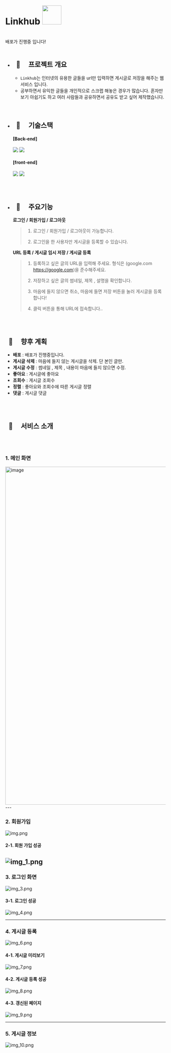 
# Linkhub <img src="https://cdn-icons-png.flaticon.com/512/870/870143.png" width="60" height="60"/>

  <br>
배포가 진행중 입니다!

  <br>
  <br>

- ## &nbsp; :truck:    &nbsp; &nbsp; 프로젝트 개요

  - `Linkhub`는 인터넷의 유용한 글들을 url만 입력하면 게시글로 저장을 해주는 웹 서비스 입니다.
  - 공부하면서 유익한 글들을 개인적으로 스크랩 해놓은 경우가 많습니다. 혼자만 보기 아쉽기도 하고 여러 사람들과 공유하면서 공유도 받고 싶어 제작했습니다.
  
  
  <br>
  <br>


- ## &nbsp; :truck:    &nbsp; &nbsp; 기술스택
   #### [Back-end]
  <img src="https://img.shields.io/badge/springboot-6DB33F?style=for-the-badge&logo=springboot&logoColor=white">  <img src="https://img.shields.io/badge/mariaDB-003545?style=for-the-badge&logo=mariaDB&logoColor=white">
  
  
   #### [front-end]

  <img src="https://img.shields.io/badge/vue.js-4FC08D?style=for-the-badge&logo=vue.js&logoColor=white">  <img src="https://img.shields.io/badge/bootstrap-7952B3?style=for-the-badge&logo=bootstrap&logoColor=white">
<br>
 <br>

- ## &nbsp; :truck:    &nbsp; &nbsp; 주요기능 
  **로그인 / 회원가입 / 로그아웃**

    > 1) 로그인 / 회원가입 / 로그아웃이 가능합니다.
    >
    > 2) 로그인을 한 사용자만 게시글을 등록할 수 있습니다.
    >

  **URL 등록 / 게시글 임시 저장 / 게시글 등록**

    > 1) 등록하고 싶은 글의 URL을 입력해 주세요. 형식은 (google.com https://google.com)을 준수해주세요.
    >
    > 2) 저장하고 싶은 글의 썸네일, 제목 , 설명을 확인합니다.
    >
    > 3) 마음에 들지 않으면 취소, 마음에 들면 저장 버튼을 눌러 게시글을 등록합니다!
    >
    > 4) 클릭 버튼을 통해 URL에 접속합니다..  
    >  

<br>
 <br>
 
 ## &nbsp; :truck:    &nbsp; &nbsp; 향후 계획

- **배포** : 배포가 진행중입니다.
- **게시글 삭제** : 마음에 들지 않는 게시글을 삭제. 단 본인 글만.
- **게시글 수정** : 썸네일 , 제목 , 내용이 마음에 들지 않으면 수정.
- **좋아요** : 게시글에 좋아요
- **조회수** : 게시글 조회수
- **정렬** : 좋아요와 조회수에 따른 게시글 정렬
- **댓글** : 게시글 댓글

<br>
 <br>

## &nbsp; :truck:    &nbsp; &nbsp; 서비스 소개
<br>
 <br>

### 1. 메인 화면

<img width="1061" alt="image" src="https://user-images.githubusercontent.com/75360915/236668021-15f08849-4926-40a3-8066-6b158dc593bb.png">
---

### 2. 회원가입

![img.png](img.png)

#### 2-1. 회원 가입 성공

![img_1.png](img_1.png)
---

### 3. 로그인 화면

![img_3.png](img_3.png)

#### 3-1. 로그인 성공

![img_4.png](img_4.png)


---

### 4. 게시글 등록
![img_6.png](img_6.png)

#### 4-1. 게시글 미리보기

![img_7.png](img_7.png)

#### 4-2. 게시글 등록 성공

![img_8.png](img_8.png)

#### 4-3. 갱신된 페이지

![img_9.png](img_9.png)

---

### 5. 게시글 정보

![img_10.png](img_10.png)

